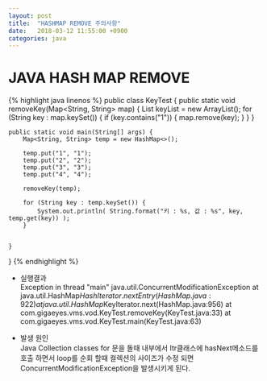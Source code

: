 ```yaml
---
layout: post
title:  "HASHMAP REMOVE 주의사항"
date:   2018-03-12 11:55:00 +0900
categories: java
---
```


# JAVA HASH MAP REMOVE

{% highlight java linenos %}
public class KeyTest {
    public static void removeKey(Map<String, String> map) {
		List<String> keyList = new ArrayList<String>();
		for (String key : map.keySet()) {
		   if (key.contains("1")) {
			   map.remove(key);
		   }
		}
	}

    public static void main(String[] args) {
		Map<String, String> temp = new HashMap<>();
		
		temp.put("1", "1");
		temp.put("2", "2");
		temp.put("3", "3");
		temp.put("4", "4");
		
		removeKey(temp);
		
		for (String key : temp.keySet()) {
            System.out.println( String.format("키 : %s, 값 : %s", key, temp.get(key)) );
        }
		
		
	}
}
{% endhighlight %}


- 실행결과  
Exception in thread "main" java.util.ConcurrentModificationException
	at java.util.HashMap$HashIterator.nextEntry(HashMap.java:922)
	at java.util.HashMap$KeyIterator.next(HashMap.java:956)
	at com.gigaeyes.vms.vod.KeyTest.removeKey(KeyTest.java:33)
	at com.gigaeyes.vms.vod.KeyTest.main(KeyTest.java:63)

- 발생 원인  
    Java Collection classes for 문을 돌때 내부에서 Itr클래스에 hasNext메소드를 호출 하면서 loop를 순회 할때 컬렉션의 사이즈가 수정 되면 
    ConcurrentModificationException을 발생시키게 된다.



